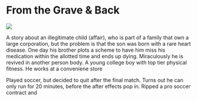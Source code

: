 # From the Grave & Back

![](https://manhwaz.com/app/manga/uploads/covers/from-the-grave-and-back.jpg)

A story about an illegitimate child (affair), who is part of a family that own a large corporation, but the problem is that the son was born with a rare heart disease. One day his brother plots a scheme to have him miss his medication within the allotted time and ends up dying. Miraculously he is revived in another person body. A young college boy with top tier physical fitness. He works at a conveniene store

Played soccer, but decided to quit after the final match. Turns out he can only run for 20 minutes, before the after effects pop in. Ripped a pro soccer contract and 

<!-- Prince Kaizen Namwali -->
